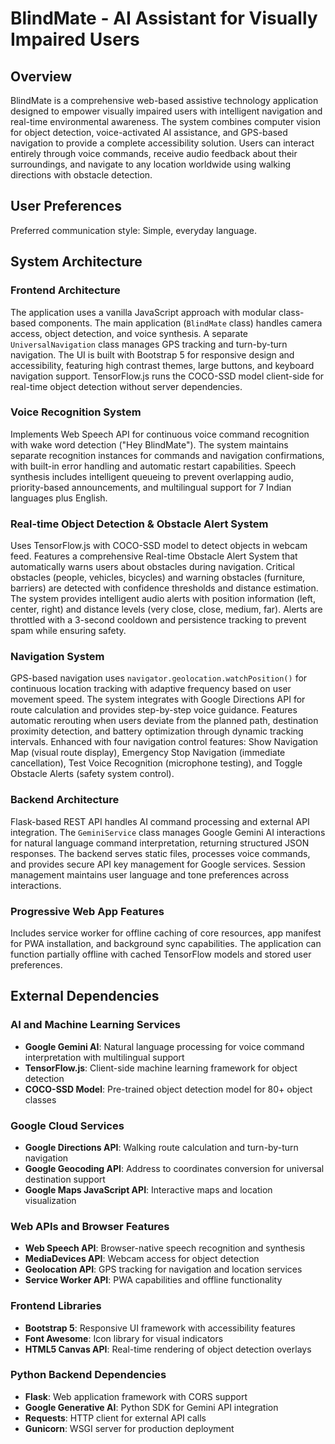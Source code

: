# BlindMate - AI Assistant for Visually Impaired Users

## Overview

BlindMate is a comprehensive web-based assistive technology application designed to empower visually impaired users with intelligent navigation and real-time environmental awareness. The system combines computer vision for object detection, voice-activated AI assistance, and GPS-based navigation to provide a complete accessibility solution. Users can interact entirely through voice commands, receive audio feedback about their surroundings, and navigate to any location worldwide using walking directions with obstacle detection.

## User Preferences

Preferred communication style: Simple, everyday language.

## System Architecture

### Frontend Architecture
The application uses a vanilla JavaScript approach with modular class-based components. The main application (`BlindMate` class) handles camera access, object detection, and voice synthesis. A separate `UniversalNavigation` class manages GPS tracking and turn-by-turn navigation. The UI is built with Bootstrap 5 for responsive design and accessibility, featuring high contrast themes, large buttons, and keyboard navigation support. TensorFlow.js runs the COCO-SSD model client-side for real-time object detection without server dependencies.

### Voice Recognition System
Implements Web Speech API for continuous voice command recognition with wake word detection ("Hey BlindMate"). The system maintains separate recognition instances for commands and navigation confirmations, with built-in error handling and automatic restart capabilities. Speech synthesis includes intelligent queueing to prevent overlapping audio, priority-based announcements, and multilingual support for 7 Indian languages plus English.

### Real-time Object Detection & Obstacle Alert System
Uses TensorFlow.js with COCO-SSD model to detect objects in webcam feed. Features a comprehensive Real-time Obstacle Alert System that automatically warns users about obstacles during navigation. Critical obstacles (people, vehicles, bicycles) and warning obstacles (furniture, barriers) are detected with confidence thresholds and distance estimation. The system provides intelligent audio alerts with position information (left, center, right) and distance levels (very close, close, medium, far). Alerts are throttled with a 3-second cooldown and persistence tracking to prevent spam while ensuring safety.

### Navigation System
GPS-based navigation uses `navigator.geolocation.watchPosition()` for continuous location tracking with adaptive frequency based on user movement speed. The system integrates with Google Directions API for route calculation and provides step-by-step voice guidance. Features automatic rerouting when users deviate from the planned path, destination proximity detection, and battery optimization through dynamic tracking intervals. Enhanced with four navigation control features: Show Navigation Map (visual route display), Emergency Stop Navigation (immediate cancellation), Test Voice Recognition (microphone testing), and Toggle Obstacle Alerts (safety system control).

### Backend Architecture
Flask-based REST API handles AI command processing and external API integration. The `GeminiService` class manages Google Gemini AI interactions for natural language command interpretation, returning structured JSON responses. The backend serves static files, processes voice commands, and provides secure API key management for Google services. Session management maintains user language and tone preferences across interactions.

### Progressive Web App Features
Includes service worker for offline caching of core resources, app manifest for PWA installation, and background sync capabilities. The application can function partially offline with cached TensorFlow models and stored user preferences.

## External Dependencies

### AI and Machine Learning Services
- **Google Gemini AI**: Natural language processing for voice command interpretation with multilingual support
- **TensorFlow.js**: Client-side machine learning framework for object detection
- **COCO-SSD Model**: Pre-trained object detection model for 80+ object classes

### Google Cloud Services
- **Google Directions API**: Walking route calculation and turn-by-turn navigation
- **Google Geocoding API**: Address to coordinates conversion for universal destination support
- **Google Maps JavaScript API**: Interactive maps and location visualization

### Web APIs and Browser Features
- **Web Speech API**: Browser-native speech recognition and synthesis
- **MediaDevices API**: Webcam access for object detection
- **Geolocation API**: GPS tracking for navigation and location services
- **Service Worker API**: PWA capabilities and offline functionality

### Frontend Libraries
- **Bootstrap 5**: Responsive UI framework with accessibility features
- **Font Awesome**: Icon library for visual indicators
- **HTML5 Canvas API**: Real-time rendering of object detection overlays

### Python Backend Dependencies
- **Flask**: Web application framework with CORS support
- **Google Generative AI**: Python SDK for Gemini API integration
- **Requests**: HTTP client for external API calls
- **Gunicorn**: WSGI server for production deployment